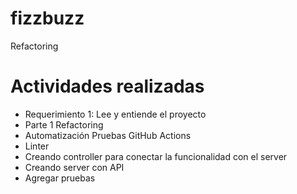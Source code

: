 # fizzbuzz
Refactoring

# Actividades realizadas
- Requerimiento 1: Lee y entiende el proyecto
- Parte 1 Refactoring
- Automatización Pruebas GitHub Actions
- Linter
- Creando controller para conectar la funcionalidad con el server
- Creando server con API
- Agregar pruebas 
